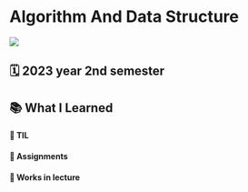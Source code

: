 # Algorithm And Data Structure

<img src="https://img.shields.io/badge/Python-3776AB?style=for-the-badge&logo=Python&logoColor=white">

## 🗓 2023 year 2nd semester

## 📚 What I Learned

#### 📝 TIL

#### 📄 Assignments

#### 🔖 Works in lecture
